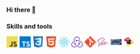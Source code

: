 ### Hi there 👋

<!--
**dever53/dever53** is a ✨ _special_ ✨ repository because its `README.md` (this file) appears on your GitHub profile.

Here are some ideas to get you started:

- 🔭 I’m currently working on ...
- 🌱 I’m currently learning ...
- 👯 I’m looking to collaborate on ...
- 🤔 I’m looking for help with ...
- 💬 Ask me about ...
- 📫 How to reach me: ...
- 😄 Pronouns: ...
- ⚡ Fun fact: ...
-->

### Skills and tools
<div display="flex"> 
  <code><img height="30" src="https://raw.githubusercontent.com/devicons/devicon/master/icons/javascript/javascript-original.svg"></code>
  <code><img height="30" src="https://raw.githubusercontent.com/devicons/devicon/master/icons/typescript/typescript-original.svg"></code>
  <code><img height="30" src="https://raw.githubusercontent.com/devicons/devicon/master/icons/css3/css3-original.svg"></code>
  <code><img height="30" src="https://raw.githubusercontent.com/devicons/devicon/master/icons/html5/html5-original.svg"></code>
  <code><img height="30" src="https://raw.githubusercontent.com/devicons/devicon/master/icons/react/react-original.svg"></code>
  <code><img height="30" src="https://raw.githubusercontent.com/devicons/devicon/master/icons/redux/redux-original.svg"></code>
  <code><img height="30" src="https://raw.githubusercontent.com/devicons/devicon/master/icons/git/git-plain.svg"></code>
  <code><img height="30" src="https://raw.githubusercontent.com/devicons/devicon/master/icons/sass/sass-original.svg"></code>
  <code><img height="30" src="https://raw.githubusercontent.com/devicons/devicon/master/icons/php/php-original.svg"></code>
  <code><img height="30" src="https://raw.githubusercontent.com/devicons/devicon/master/icons/jetbrains/jetbrains-original.svg"></code>
</div>
